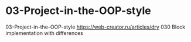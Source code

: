 # 03-Project-in-the-OOP-style
03-Project-in-the-OOP-style
https://web-creator.ru/articles/dry
030 Block implementation with differences
